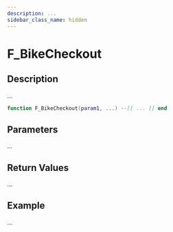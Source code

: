 ```yaml
---
description: ...
sidebar_class_name: hidden
---
```


# F_BikeCheckout

## Description

...

```lua
function F_BikeCheckout(param1, ...) --[[ ... ]] end
```

## Parameters

...

## Return Values

...

## Example

...

